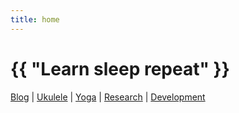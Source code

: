 ```yaml
---
title: home
---
```

# {{ "Learn sleep repeat" }}

<a href="/pages/blog.html">Blog</a>
 | 
<a href="/pages/ukulele.html">Ukulele</a>
 | 
<a href="/pages/yoga.html">Yoga</a>
 | 
<a href="/pages/research.html">Research</a>
 | 
<a href="/pages/development.html">Development</a>
